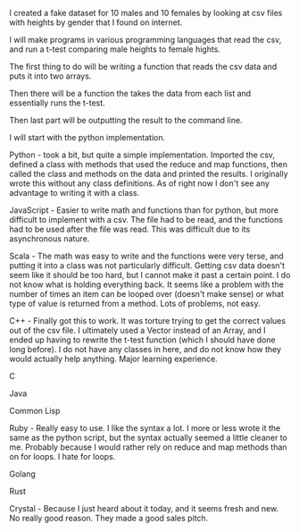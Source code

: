 I created a fake dataset for 10 males and 10 females by looking at csv files with heights by gender that I found on internet.

I will make programs in various programming languages that read the csv, and run a t-test comparing male heights to female hights.

The first thing to do will be writing a function that reads the csv data and puts it into two arrays.

Then there will be a function the takes the data from each list and essentially runs the t-test. 

Then last part will be outputting the result to the command line.

I will start with the python implementation.

Python - took a bit, but quite a simple implementation. Imported the csv, defined a class with methods that used the reduce and map functions, then called the class and methods on the data and printed the results. I originally wrote this without any class definitions. As of right now I don't see any advantage to writing it with a class.

JavaScript - Easier to write math and functions than for python, but more difficult to implement with a csv. The file had to be read, and the functions had to be used after the file was read. This was difficult due to its asynchronous nature.

Scala - The math was easy to write and the functions were very terse, and putting it into a class was not particularly difficult. Getting csv data doesn't seem like it should be too hard, but I cannot make it past a certain point. I do not know what is holding everything back. It seems like a problem with the number of times an item can be looped over (doesn't make sense) or what type of value is returned from a method. Lots of problems, not easy.

C++ - Finally got this to work. It was torture trying to get the correct values out of the csv file. I ultimately used a Vector instead of an Array, and I ended up having to rewrite the t-test function (which I should have done long before). I do not have any classes in here, and do not know how they would actually help anything. Major learning experience.

C

Java

Common Lisp

Ruby - Really easy to use. I like the syntax a lot. I more or less wrote it the same as the python script, but the syntax actually seemed a little cleaner to me. Probably because I would rather rely on reduce and map methods than on for loops. I hate for loops.

Golang

Rust

Crystal - Because I just heard about it today, and it seems fresh and new. No really good reason. They made a good sales pitch.